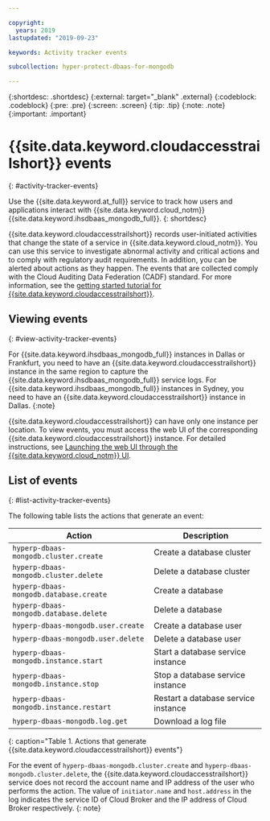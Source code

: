 ```yaml
---

copyright:
  years: 2019
lastupdated: "2019-09-23"

keywords: Activity tracker events

subcollection: hyper-protect-dbaas-for-mongodb

---
```


{:shortdesc: .shortdesc}
{:external: target="_blank" .external}
{:codeblock: .codeblock}
{:pre: .pre}
{:screen: .screen}
{:tip: .tip}
{:note: .note}
{:important: .important}

# {{site.data.keyword.cloudaccesstrailshort}} events
{: #activity-tracker-events}

Use the {{site.data.keyword.at_full}} service to track how users and applications interact with {{site.data.keyword.cloud_notm}} {{site.data.keyword.ihsdbaas_mongodb_full}}.
{: shortdesc}

{{site.data.keyword.cloudaccesstrailshort}} records user-initiated activities that change the state of a service in {{site.data.keyword.cloud_notm}}. You can use this service to investigate abnormal activity and critical actions and to comply with regulatory audit requirements. In addition, you can be alerted about actions as they happen. The events that are collected comply with the Cloud Auditing Data Federation (CADF) standard. For more information, see the [getting started tutorial for {{site.data.keyword.cloudaccesstrailshort}}](/docs/services/Activity-Tracker-with-LogDNA?topic=logdnaat-getting-started#getting-started).

## Viewing events
{: #view-activity-tracker-events}

For {{site.data.keyword.ihsdbaas_mongodb_full}} instances in Dallas or Frankfurt, you need to have an {{site.data.keyword.cloudaccesstrailshort}} instance in the same region to capture the {{site.data.keyword.ihsdbaas_mongodb_full}} service logs. For {{site.data.keyword.ihsdbaas_mongodb_full}} instances in Sydney, you need to have an {{site.data.keyword.cloudaccesstrailshort}} instance in Dallas.
{:note}

{{site.data.keyword.cloudaccesstrailshort}} can have only one instance per location. To view events, you must access the web UI of the corresponding {{site.data.keyword.cloudaccesstrailshort}} instance. For detailed instructions, see [Launching the web UI through the {{site.data.keyword.cloud_notm}} UI](/docs/services/Activity-Tracker-with-LogDNA?topic=logdnaat-launch#launch_step2).

## List of events
{: #list-activity-tracker-events}

The following table lists the actions that generate an event:

| Action                 | Description                               |
| ---------------------- | ----------------------------------------- |
| `hyperp-dbaas-mongodb.cluster.create` | Create a database cluster                 |
| `hyperp-dbaas-mongodb.cluster.delete` | Delete a database cluster                 |
| `hyperp-dbaas-mongodb.database.create` | Create a database                  |
| `hyperp-dbaas-mongodb.database.delete` | Delete a database                  |
| `hyperp-dbaas-mongodb.user.create`     | Create a database user                    |
| `hyperp-dbaas-mongodb.user.delete`     | Delete a database user                    |
| `hyperp-dbaas-mongodb.instance.start` | Start a database service instance         |
| `hyperp-dbaas-mongodb.instance.stop`  | Stop a database service instance          |
| `hyperp-dbaas-mongodb.instance.restart`  | Restart a database service instance          |
| `hyperp-dbaas-mongodb.log.get`       | Download a log file |
{: caption="Table 1. Actions that generate {{site.data.keyword.cloudaccesstrailshort}} events"}

For the event of `hyperp-dbaas-mongodb.cluster.create` and `hyperp-dbaas-mongodb.cluster.delete`, the {{site.data.keyword.cloudaccesstrailshort}} service does not record the account name and IP address of the user who performs the action. The value of `initiator.name` and `host.address` in the log indicates the service ID of Cloud Broker and the IP address of Cloud Broker respectively.
{: note}
